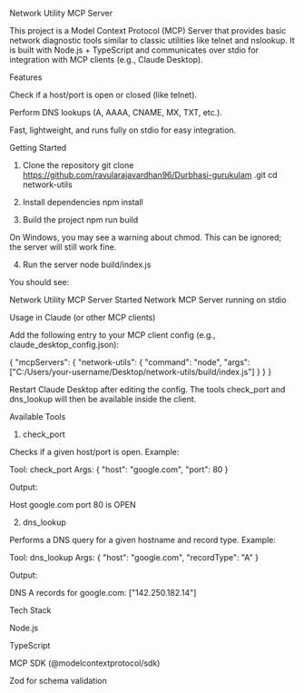 Network Utility MCP Server

This project is a Model Context Protocol (MCP) Server that provides basic network diagnostic tools similar to classic utilities like telnet and nslookup. It is built with Node.js + TypeScript and communicates over stdio for integration with MCP clients (e.g., Claude Desktop).

Features

Check if a host/port is open or closed (like telnet).

 Perform DNS lookups (A, AAAA, CNAME, MX, TXT, etc.).

 Fast, lightweight, and runs fully on stdio for easy integration.

Getting Started
1. Clone the repository
git clone https://github.com/ravularajavardhan96/Durbhasi-gurukulam
.git
cd network-utils

2. Install dependencies
npm install

3. Build the project
npm run build


On Windows, you may see a warning about chmod. This can be ignored; the server will still work fine.

4. Run the server
node build/index.js


You should see:

 Network Utility MCP Server Started
Network MCP Server running on stdio

 Usage in Claude (or other MCP clients)

Add the following entry to your MCP client config (e.g., claude_desktop_config.json):

{
  "mcpServers": {
    "network-utils": {
      "command": "node",
      "args": ["C:/Users/your-username/Desktop/network-utils/build/index.js"]
    }
  }
}


Restart Claude Desktop after editing the config. The tools check_port and dns_lookup will then be available inside the client.

Available Tools
1. check_port

Checks if a given host/port is open.
Example:

Tool: check_port
Args: { "host": "google.com", "port": 80 }


Output:

Host google.com port 80 is OPEN

2. dns_lookup

Performs a DNS query for a given hostname and record type.
Example:

Tool: dns_lookup
Args: { "host": "google.com", "recordType": "A" }


Output:

DNS A records for google.com:
["142.250.182.14"]

 Tech Stack

Node.js

TypeScript

MCP SDK (@modelcontextprotocol/sdk)

Zod for schema validation
